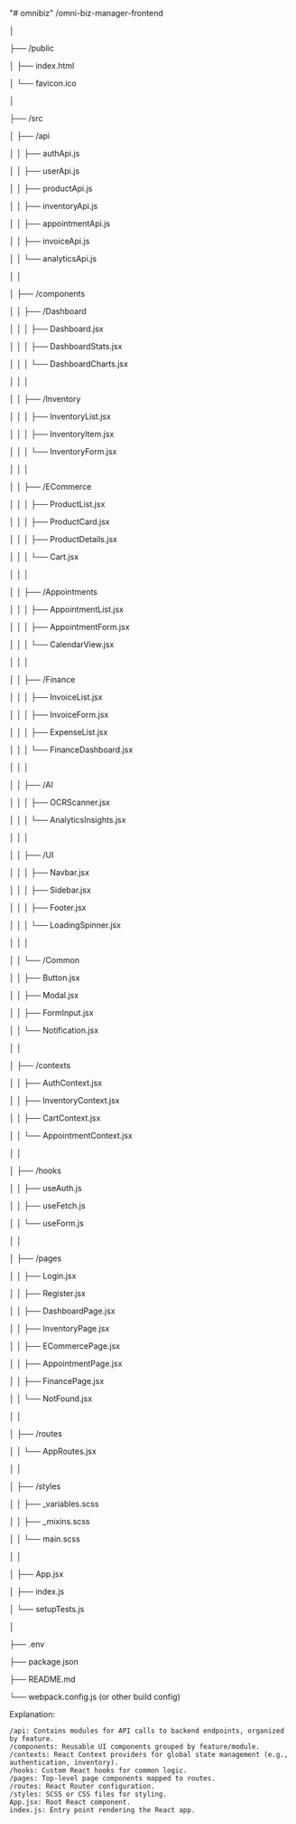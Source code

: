 "# omnibiz" 
/omni-biz-manager-frontend

│

├── /public

│   ├── index.html

│   └── favicon.ico

│

├── /src

│   ├── /api

│   │   ├── authApi.js

│   │   ├── userApi.js

│   │   ├── productApi.js

│   │   ├── inventoryApi.js

│   │   ├── appointmentApi.js

│   │   ├── invoiceApi.js

│   │   └── analyticsApi.js

│   │

│   ├── /components

│   │   ├── /Dashboard

│   │   │   ├── Dashboard.jsx

│   │   │   ├── DashboardStats.jsx

│   │   │   └── DashboardCharts.jsx

│   │   │

│   │   ├── /Inventory

│   │   │   ├── InventoryList.jsx

│   │   │   ├── InventoryItem.jsx

│   │   │   └── InventoryForm.jsx

│   │   │

│   │   ├── /ECommerce

│   │   │   ├── ProductList.jsx

│   │   │   ├── ProductCard.jsx

│   │   │   ├── ProductDetails.jsx

│   │   │   └── Cart.jsx

│   │   │

│   │   ├── /Appointments

│   │   │   ├── AppointmentList.jsx

│   │   │   ├── AppointmentForm.jsx

│   │   │   └── CalendarView.jsx

│   │   │

│   │   ├── /Finance

│   │   │   ├── InvoiceList.jsx

│   │   │   ├── InvoiceForm.jsx

│   │   │   ├── ExpenseList.jsx

│   │   │   └── FinanceDashboard.jsx

│   │   │

│   │   ├── /AI

│   │   │   ├── OCRScanner.jsx

│   │   │   └── AnalyticsInsights.jsx

│   │   │

│   │   ├── /UI

│   │   │   ├── Navbar.jsx

│   │   │   ├── Sidebar.jsx

│   │   │   ├── Footer.jsx

│   │   │   └── LoadingSpinner.jsx

│   │   │

│   │   └── /Common

│   │       ├── Button.jsx

│   │       ├── Modal.jsx

│   │       ├── FormInput.jsx

│   │       └── Notification.jsx

│   │

│   ├── /contexts

│   │   ├── AuthContext.jsx

│   │   ├── InventoryContext.jsx

│   │   ├── CartContext.jsx

│   │   └── AppointmentContext.jsx

│   │

│   ├── /hooks

│   │   ├── useAuth.js

│   │   ├── useFetch.js

│   │   └── useForm.js

│   │

│   ├── /pages

│   │   ├── Login.jsx

│   │   ├── Register.jsx

│   │   ├── DashboardPage.jsx

│   │   ├── InventoryPage.jsx

│   │   ├── ECommercePage.jsx

│   │   ├── AppointmentPage.jsx

│   │   ├── FinancePage.jsx

│   │   └── NotFound.jsx

│   │

│   ├── /routes

│   │   └── AppRoutes.jsx

│   │

│   ├── /styles

│   │   ├── _variables.scss

│   │   ├── _mixins.scss

│   │   └── main.scss

│   │

│   ├── App.jsx

│   ├── index.js

│   └── setupTests.js

│

├── .env

├── package.json

├── README.md

└── webpack.config.js (or other build config)

Explanation:

    /api: Contains modules for API calls to backend endpoints, organized by feature.
    /components: Reusable UI components grouped by feature/module.
    /contexts: React Context providers for global state management (e.g., authentication, inventory).
    /hooks: Custom React hooks for common logic.
    /pages: Top-level page components mapped to routes.
    /routes: React Router configuration.
    /styles: SCSS or CSS files for styling.
    App.jsx: Root React component.
    index.js: Entry point rendering the React app.
